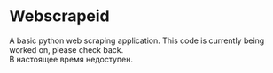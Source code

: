 # Webscrapeid
A basic python web scraping application.
This code is currently being worked on, please check back.  
В настоящее время недоступен.
